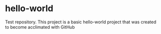 # hello-world
Test repository.
This project is a basic hello-world project that was created to become acclimated with GitHub
